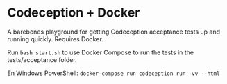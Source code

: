 Codeception + Docker
====================

A barebones playground for getting Codeception acceptance tests up and running quickly. Requires Docker.

Run `bash start.sh` to use Docker Compose to run the tests in the tests/acceptance folder.

En Windows PowerShell: `docker-compose run codeception run -vv --html`